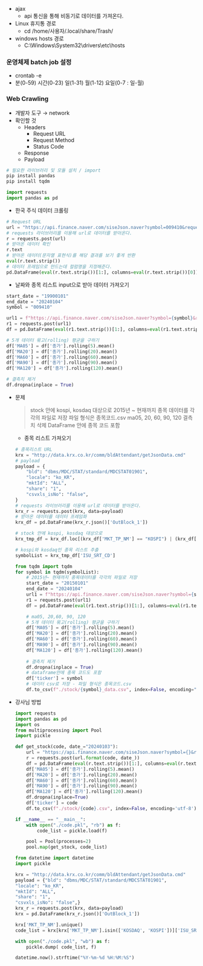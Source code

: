 - ajax
    - api 통신을 통해 비동기로 데이터를 가져온다.
- Linux 휴지통 경로
    - cd /home/사용자/.local/share/Trash/
- windows hosts 경로
    - C:\Windows\System32\drivers\etc\hosts

### 운영체제 batch job 설정

- crontab -e
- 분(0-59) 시간(0-23) 일(1-31) 월(1-12) 요일(0-7 : 일-월)

### Web Crawling

- 개발자 도구 → network
- 확인할 것
    - Headers
        - Request URL
        - Request Method
        - Status Code
    - Response
    - Payload

```python
# 필요한 라이브러리 및 모듈 설치 / import
pip install pandas
pip install tqdm

import requests
import pandas as pd
```

- 한국 주식 데이터 크롤링

```python
# Request URL
url = "https://api.finance.naver.com/siseJson.naver?symbol=009410&requestType=1&startTime=20130101&endTime=20240104&timeframe=day"
# requests 라이브러리를 이용해 url로 데이터를 받아온다.
r = requests.post(url)
# 받아온 데이터 확인
r.text
# 받아온 데이터(문자열 표현식)를 해당 결과를 보기 좋게 반환
eval(r.text.strip())
# 데이터 프레임으로 만드는데 컬럼명을 지정해준다.
pd.DataFrame(eval(r.text.strip())[1:], columns=eval(r.text.strip())[0])
```

- 날짜와 종목 리스트 input으로 받아 데이터 가져오기

```python
start_date = "19900101"
end_date = "20240104"
symbol = "009410"
```

```python
url1 = f"https://api.finance.naver.com/siseJson.naver?symbol={symbol}&requestType=1&startTime={start_date}&endTime={end_date}&timeframe=day"
r1 = requests.post(url1)
df = pd.DataFrame(eval(r1.text.strip())[1:], columns=eval(r1.text.strip())[0])
```

```python
# 5개 데이터 묶고(rolling) 평균을 구하기
df['MA05'] = df['종가'].rolling(5).mean()
df['MA20'] = df['종가'].rolling(20).mean()
df['MA60'] = df['종가'].rolling(60).mean()
df['MA90'] = df['종가'].rolling(90).mean()
df['MA120'] = df['종가'].rolling(120).mean()
```

```python
# 결측치 제거
df.dropna(inplace = True)
```

- 문제
    
    > stock 안에 kospi, kosdaq 대상으로
    2015년 ~ 현재까지 종목 데이터를 각각의 파일로 저장
    파일 형식은 종목코드.csv
    ma05, 20, 60, 90, 120
    결측치 삭제
    DataFrame 안에 종목 코드 포함
    > 
    - 종목 리스트 가져오기
    
    ```python
    # 종목리스트 URL
    krx = "http://data.krx.co.kr/comm/bldAttendant/getJsonData.cmd"
    # payload
    payload = {
        "bld": "dbms/MDC/STAT/standard/MDCSTAT01901",
        "locale": "ko_KR",
        "mktId": "ALL",
        "share": "1",
        "csvxls_isNo": "false",
    }
    # requests 라이브러리를 이용해 url로 데이터를 받아온다.
    krx_r = requests.post(krx, data=payload)
    # 받아온 데이터를 데이터 프레임화
    krx_df = pd.DataFrame(krx_r.json()['OutBlock_1'])
    ```
    
    ```python
    # stock 안에 kospi, kosdaq 대상으로 
    krx_tmp_df = krx_df.loc[(krx_df['MKT_TP_NM'] == "KOSPI") | (krx_df['MKT_TP_NM'] == "KOSDAQ")]
    
    # kospi와 kosdaq인 종목 리스트 추출
    symbolList = krx_tmp_df['ISU_SRT_CD']
    ```
    
    ```python
    from tqdm import tqdm
    for symbol in tqdm(symbolList):
        # 2015년~ 현재까지 종목데이터를 각각의 파일로 저장 
        start_date = "20150101"
        end_date = "20240104"
        url1 = f"https://api.finance.naver.com/siseJson.naver?symbol={symbol}&requestType=1&startTime={start_date}&endTime={end_date}&timeframe=day"
        r1 = requests.post(url1)
        df = pd.DataFrame(eval(r1.text.strip())[1:], columns=eval(r1.text.strip())[0])
    
        # ma05, 20,60, 90, 120
        # 5개 데이터 묶고(rolling) 평균을 구하기
        df['MA05'] = df['종가'].rolling(5).mean()
        df['MA20'] = df['종가'].rolling(20).mean()
        df['MA60'] = df['종가'].rolling(60).mean()
        df['MA90'] = df['종가'].rolling(90).mean()
        df['MA120'] = df['종가'].rolling(120).mean()
        
        # 결측치 제거
        df.dropna(inplace = True)
        # dataframe안에 종목 코드도 포함 
        df['ticker'] = symbol
        # 데이터 csv로 저장 - 파일 형식은 종목코드.csv
        df.to_csv(f"./stock/{symbol}_data.csv", index=False, encoding="utf-8-sig")
    ```
    
- 강사님 방법
    
    ```python
    import requests 
    import pandas as pd
    import os 
    from multiprocessing import Pool
    import pickle 
    
    def get_stock(code, date_="20240103"):
        url = "https://api.finance.naver.com/siseJson.naver?symbol={}&requestType=2&count=2000&startTime={}&timeframe=day"
        r = requests.post(url.format(code, date_))
        df = pd.DataFrame(eval(r.text.strip())[1:], columns=eval(r.text.strip())[0])
        df['MA05'] = df['종가'].rolling(5).mean()
        df['MA20'] = df['종가'].rolling(20).mean()
        df['MA60'] = df['종가'].rolling(60).mean()
        df['MA90'] = df['종가'].rolling(90).mean()
        df['MA120'] = df['종가'].rolling(120).mean()
        df.dropna(inplace=True)
        df['ticker'] = code
        df.to_csv(f"./stock/{code}.csv", index=False, encoding='utf-8')
    
    if __name__ == "__main__":
        with open("./code.pkl", "rb") as f:
            code_list = pickle.load(f)
    
        pool = Pool(processes=2)
        pool.map(get_stock, code_list)
    ```
    
    ```python
    from datetime import datetime
    import pickle
    
    krx = "http://data.krx.co.kr/comm/bldAttendant/getJsonData.cmd"
    payload = {"bld": "dbms/MDC/STAT/standard/MDCSTAT01901",
    "locale": "ko_KR",
    "mktId": "ALL",
    "share": "1",
    "csvxls_isNo": "false",}
    krx_r = requests.post(krx, data=payload)
    krx = pd.DataFrame(krx_r.json()['OutBlock_1'])
    
    krx['MKT_TP_NM'].unique()
    code_list = krx[krx['MKT_TP_NM'].isin(['KOSDAQ', 'KOSPI'])]['ISU_SRT_CD'].tolist()
    
    with open("./code.pkl", "wb") as f:
        pickle.dump( code_list, f)
    
    datetime.now().strftime("%Y-%m-%d %H:%M:%S")
    ```
